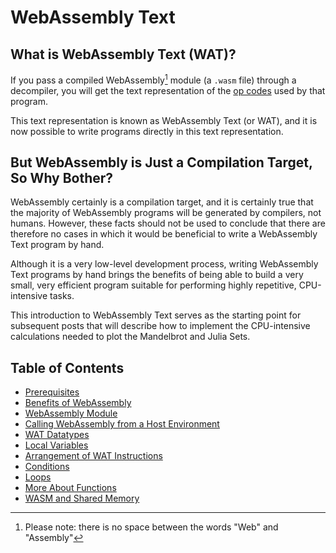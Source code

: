 # WebAssembly Text
## What is WebAssembly Text (WAT)?

If you pass a compiled WebAssembly[^1] module (a `.wasm` file) through a decompiler, you will get the text representation of the [op codes](https://pengowray.github.io/wasm-ops/) used by that program.

This text representation is known as WebAssembly Text (or WAT), and it is now possible to write programs directly in this text representation.

## But WebAssembly is Just a Compilation Target, So Why Bother?

WebAssembly certainly is a compilation target, and it is certainly true that the majority of WebAssembly programs will be generated by compilers, not humans.  However, these facts should not be used to conclude that there are therefore no cases in which it would be beneficial to write a WebAssembly Text program by hand.

Although it is a very low-level development process, writing WebAssembly Text programs by hand brings the benefits of being able to build a very small, very efficient program suitable for performing highly repetitive, CPU-intensive tasks.

This introduction to WebAssembly Text serves as the starting point for subsequent posts that will describe how to implement the CPU-intensive calculations needed to plot the Mandelbrot and Julia Sets.

## Table of Contents

- [Prerequisites](00%20Prerequisites.md)
- [Benefits of WebAssembly](01%20Benefits%20of%20WebAssembly.md)
- [WebAssembly Module](02%20WebAssembly%20Module.md)
- [Calling WebAssembly from a Host Environment](03%20Calling%20WebAssembly%20from%20a%20Host%20Environment.md)
- [WAT Datatypes](04%20WAT%20Datatypes.md)
- [Local Variables](05%20Local%20Variables.md)
- [Arrangement of WAT Instructions](06%20Arrangement%20of%20WAT%20Instructions.md)
- [Conditions](07%20Conditions.md)
- [Loops](08%20Loops.md)
- [More About Functions](09%20More%20About%20Functions.md)
- [WASM and Shared Memory](10%20WASM%20and%20Shared%20Memory.md)










[^1]: Please note: there is no space between the words "Web" and "Assembly"


